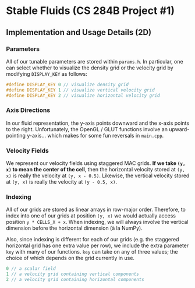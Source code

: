 # Stable Fluids (CS 284B Project #1)

## Implementation and Usage Details (2D)
### Parameters
All of our tunable parameters are stored within `params.h`. In particular, one
can select whether to visualize the density grid or the velocity grid
by modifying `DISPLAY_KEY` as follows:

```cpp
#define DISPLAY_KEY 0 // visualize density grid
#define DISPLAY_KEY 1 // visualize vertical velocity grid
#define DISPLAY_KEY 2 // visualize horizontal velocity grid
```

### Axis Directions
In our fluid representation, the y-axis points downward and the x-axis points
to the right. Unfortunately, the OpenGL / GLUT functions involve an
upward-pointing y-axis... which makes for some fun reversals in `main.cpp`.

### Velocity Fields
We represent our velocity fields using staggered MAC grids. **If we take `(y, x)`
to mean the center of the cell**, then the horizontal velocity stored at `(y, x)`
is really the velocity at `(y, x - 0.5)`. Likewise, the vertical velocity stored
at `(y, x)` is really the velocity at `(y - 0.5, x)`.

### Indexing
All of our grids are stored as linear arrays in row-major order. Therefore, to
index into one of our grids at position `(y, x)` we would actually access
position `y * CELLS_X + x`. When indexing, we will always involve the vertical
dimension before the horizontal dimension (à la NumPy).

Also, since indexing is different for each of our grids (e.g. the staggered
horizontal grid has one extra value per row), we include the extra parameter
`key` with many of our functions. `key` can take on any of three values; the
choice of which depends on the grid currently in use.

```cpp
0 // a scalar field
1 // a velocity grid containing vertical components
2 // a velocity grid containing horizontal components
```
